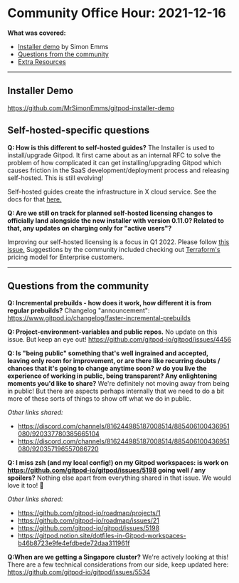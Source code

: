 # Community Office Hour: 2021-12-16

**What was covered:**

- [Installer demo](#installer-demo) by Simon Emms
- [Questions from the community](#questions-from-the-community)
- [Extra Resources](#extra-resources)

---

## Installer Demo

https://github.com/MrSimonEmms/gitpod-installer-demo

## Self-hosted-specific questions

**Q: How is this different to self-hosted guides?**
The Installer is used to install/upgrade Gitpod. It first came about as an internal RFC to solve the problem of how complicated it can get installing/upgrading Gitpod which causes friction in the SaaS development/deployment process and releasing self-hosted. This is still evolving!

Self-hosted guides create the infrastructure in X cloud service. See the docs for that [here.](https://www.gitpod.io/docs/self-hosted/latest/installation)

**Q: Are we still on track for planned self-hosted licensing changes to officially land alongside the new installer with version 0.11.0? Related to that, any updates on charging only for "active users"?**

Improving our self-hosted licensing is a focus in Q1 2022. Please follow [this issue.](https://github.com/gitpod-io/gitpod/issues/5690) Suggestions by the community included checking out [Terraform's](https://www.hashicorp.com/products/terraform/pricing) pricing model for Enterprise customers.

---

## Questions from the community

**Q: Incremental prebuilds - how does it work, how different it is from regular prebuilds?**
Changelog "announcement": https://www.gitpod.io/changelog/faster-incremental-prebuilds

**Q: Project-environment-variables and public repos.**
No update on this issue. But keep an eye out! https://github.com/gitpod-io/gitpod/issues/4456

**Q: Is "being public" something that's well ingrained and accepted, leaving only room for improvement, or are there like recurring doubts / chances that it's going to change anytime soon? w do you live the experience of working in public, being transparent? Any enlightening moments you'd like to share?**
We're definitely not moving away from being in public! But there are aspects perhaps internally that we need to do a bit more of these sorts of things to show off what we do in public.

_Other links shared:_

- https://discord.com/channels/816244985187008514/885406100436951080/920337780385665104
- https://discord.com/channels/816244985187008514/885406100436951080/920357196557086720

**Q: I miss zsh (and my local config!) on my Gitpod workspaces: is work on https://github.com/gitpod-io/gitpod/issues/5198 going well / any spoilers?**
Nothing else apart from everything shared in that issue. We would love it too! 💜

_Other links shared:_

- https://github.com/gitpod-io/roadmap/projects/1
- https://github.com/gitpod-io/roadmap/issues/21
- https://github.com/gitpod-io/gitpod/issues/5198
- https://gitpod.notion.site/dotfiles-in-Gitpod-workspaces-b46b8723e9fe4efdbede72daa311961f

**Q:When are we getting a Singapore cluster?**
We're actively looking at this! There are a few technical considerations from our side, keep updated here:
https://github.com/gitpod-io/gitpod/issues/5534
